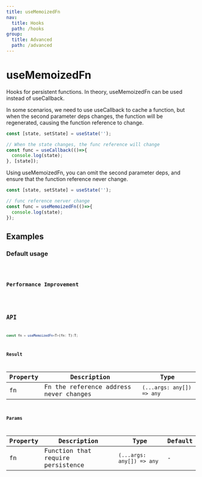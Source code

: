 ```yaml
---
title: useMemoizedFn
nav:
  title: Hooks
  path: /hooks
group:
  title: Advanced
  path: /advanced
---
```


# useMemoizedFn

Hooks for persistent functions. In theory, useMemoizedFn can be used instead of useCallback.

In some scenarios, we need to use useCallback to cache a function, but when the second parameter deps changes, the function will be regenerated, causing the function reference to change.

```js
const [state, setState] = useState('');

// When the state changes, the func reference will change
const func = useCallback(()=>{
  console.log(state);
}, [state]);
```

Using useMemoizedFn, you can omit the second parameter deps, and ensure that the function reference never change.

```js
const [state, setState] = useState('');

// func reference nerver change
const func = useMemoizedFn(()=>{
  console.log(state);
});
```

## Examples

### Default usage

<code src="./demo/demo1.tsx" />

### Performance Improvement

<code src="./demo/demo2.tsx" />

## API

```typescript
const fn = useMemoizedFn<T>(fn: T):T;
```

### Result

| Property | Description                            | Type                      |
|----------|----------------------------------------|---------------------------|
| fn       | Fn the reference address never changes | `(...args: any[]) => any` |

### Params

| Property | Description                       | Type                      | Default |
|----------|-----------------------------------|---------------------------|---------|
| fn       | Function that require persistence | `(...args: any[]) => any` | -       |

